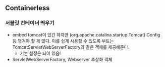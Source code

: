 ## Containerless

### 서블릿 컨테이너 띄우기

- embed tomcat이 있긴 하지만 (org.apache.catalina.startup.Tomcat) Config 등 챙겨야 할 게 많다.
  이를 쉽게 사용할 수 있도록 부트는 TomcatServletWebServerFactory와 같은 객체를 제공해준다.
    - 기본 설정은 되어 있음!
- ServletWebServerFactory, Webserver 추상화 객체
